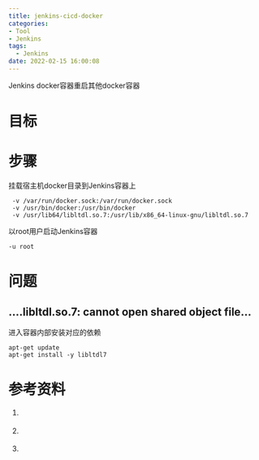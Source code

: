 ```yaml
---
title: jenkins-cicd-docker
categories: 
- Tool
- Jenkins
tags:
  - Jenkins
date: 2022-02-15 16:00:08
---
```



Jenkins docker容器重启其他docker容器

<!-- more -->

# 目标



# 步骤

挂载宿主机docker目录到Jenkins容器上

```
 -v /var/run/docker.sock:/var/run/docker.sock 
 -v /usr/bin/docker:/usr/bin/docker 
 -v /usr/lib64/libltdl.so.7:/usr/lib/x86_64-linux-gnu/libltdl.so.7
```


以root用户启动Jenkins容器

```
-u root
```



# 问题

## ....libltdl.so.7: cannot open shared object file...

进入容器内部安装对应的依赖

`````
apt-get update
apt-get install -y libltdl7
`````





# 参考资料

1. [](https://blog.csdn.net/y42775jp_lm/article/details/81436317)

2. [](https://github.com/moby/moby/issues/37531)

3. [](https://www.jianshu.com/p/8b72eece7df8)